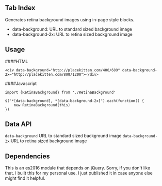 Tab Index
---------

Generates retina background images using in-page style blocks.

 * data-background: URL to standard sized background image
 * data-background-2x: URL to retina sized background image
 
Usage
-----
####HTML

```
<div data-background="http://placekitten.com/400/600" data-background-2x="http://placekitten.com/800/1200"></div>
```

####Javascript

```
import {RetinaBackground} from './RetinaBackground'

$("*[data-background], *[data-background-2x]").each(function() {
    new RetinaBackground(this)
})
```

Data API
--------
`data-background` URL to standard sized background image
`data-background-2x` URL to retina sized background image

Dependencies
------------

This is an es2016 module that depends on jQuery. Sorry, if you don't like that. I built this for my personal use. I just published it in case anyone else might find it helpful. 
